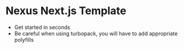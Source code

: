 # Nexus Next.js Template
- Get started in seconds
- Be careful when using turbopack, you will have to add appropriate polyfills
